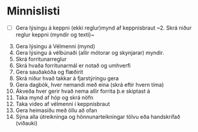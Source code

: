 # Minnislisti
- [ ] Gera lýsingu á keppni (ekki reglur)mynd af keppnisbraut
~2. Skrá niður reglur keppni (myndir og texti)~
3. Gera lýsingu á Vélmenni (mynd)
4. Gera lýsingu á vélbúnaði (allir mótorar og skynjarar) myndir.
5. Skrá forritunarreglur
6. Skrá hvaða forritunarmál er notað og umhverfi
7. Gera sauðakóða og flæðirit
8. Skrá niður hvað takkar á fjarstýringu gera
9. Gera dagbók, hver nemandi með eina (skrá eftir hvern tíma)
10. Ákveða hver gerir hvað nema allir forrita þ.e skiptast á
11. Taka mynd af hóp og skrá nöfn
12. Taka video af vélmenni í keppnisbraut
13. Gera heimasíðu með öllu að ofan
14. Sýna alla útreikninga og hönnunarteikningar tölvu eða handskrifað (viðauki)
